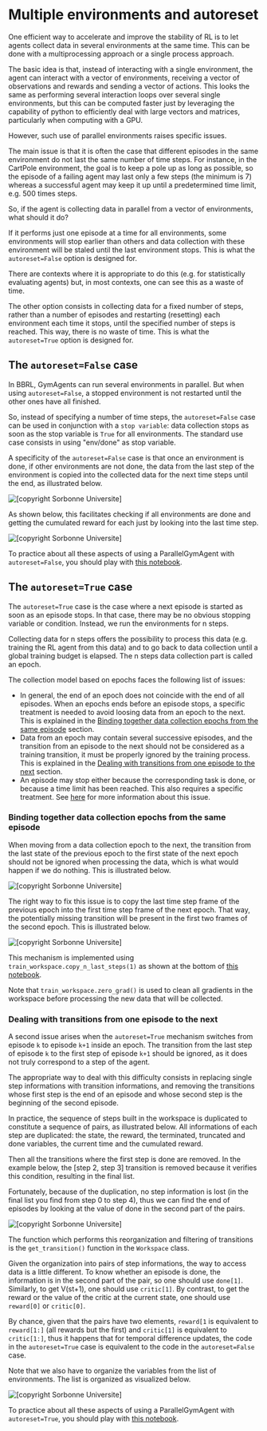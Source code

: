 # Multiple environments and autoreset

One efficient way to accelerate and improve the stability of RL is to let agents collect data in several environments at the same time. This can be done with a multiprocessing approach or a single process approach.

The basic idea is that, instead of interacting with a single environment, the agent can interact with a vector of environments, receiving a vector of observations and rewards and sending a vector of actions. This looks the same as performing several interaction loops over several single environments, but this can be computed faster just by leveraging the capability of python to efficiently deal with large vectors and matrices, particularly when computing with a GPU.

However, such use of parallel environments raises specific issues.

The main issue is that it is often the case that different episodes in the same environment do not last the same number of time steps. For instance, in the CartPole environment, the goal is to keep a pole up as long as possible, so the episode of a failing agent may last only a few steps (the minimum is 7) whereas a successful agent may keep it up until a predetermined time limit, e.g. 500 times steps.

So, if the agent is collecting data in parallel from a vector of environments, what should it do?

If it performs just one episode at a time for all environments, some environments will stop earlier than others and data collection with these environment will be staled until the last environment stops.  This is what the `autoreset=False` option is designed for.

There are contexts where it is appropriate to do this (e.g. for statistically evaluating agents) but, in most contexts, one can see this as a waste of time.

The other option consists in collecting data for a fixed number of steps, rather than a number of episodes and restarting (resetting) each environment each time it stops, until  the specified number of steps is reached. This way, there is no waste of time. This is what the `autoreset=True` option is designed for.

## The `autoreset=False` case

In BBRL, GymAgents can run several environments in parallel. But when using `autoreset=False`, a stopped environment is not restarted until the other ones have all finished.

So, instead of specifying a number of time steps, the `autoreset=False` case can be used in conjunction with a `stop variable`: data collection stops as soon as the stop variable is `True` for all environments. The standard use case consists in using "env/done" as stop variable.

A specificity of the `autoreset=False` case is that once an environment is done, if other environments are not done, the data from the last step of the environment is copied into the collected data for the next time steps until the end, as illustrated below.

<img src="/docs/bbrl_docs/images/noautoreset.png" alt="[copyright Sorbonne Universite]" >


As shown below, this facilitates checking if all environments are done and getting the cumulated reward for each just by looking into the last time step.

<img src="/docs/bbrl_docs/images/noautoreset_nenvs.png" alt="[copyright Sorbonne Universite]" >

To practice about all these aspects of using a ParallelGymAgent with `autoreset=False`, you should play with [this notebook](./notebooks/02-multi_env_noautoreset.student.ipynb).

## The `autoreset=True` case

The `autoreset=True` case is the case where a next episode is started as soon as an episode stops. In that case, there may be no obvious stopping variable or condition. Instead, we run the environments for n steps.

Collecting data for n steps offers the possibility to process this data (e.g. training the RL agent from this data) and to go back to data collection until a global training budget is elapsed. The n steps data collection part is called an epoch.

The collection model based on epochs faces the following list of issues:

- In general, the end of an epoch does not coincide with the end of all episodes. When an epochs ends before an episode stops, a specific treatment is needed to avoid loosing data from an epoch to the next. This is explained in the <a href="#binding">Binding together data collection epochs from the same episode</a> section.
- Data from an epoch may contain several successive episodes, and the transition from an episode to the next should not be considered as a training transition, it must be properly ignored by the training process. This is explained in the <a href="#dealing">Dealing with transitions from one episode to the next</a> section.
- An episode may stop either because the corresponding task is done, or because a time limit has been reached. This also requires a specific treatment. See <a href="time_limits.md">here</a> for more information about this issue.

<h3 id="binding">Binding together data collection epochs from the same episode</h3>

When moving from a data collection epoch to the next, the transition from the last state of the previous epoch to the first state of the next epoch should not be ignored when processing the data, which is what would happen if we do nothing. This is illustrated below.

<img src="/docs/bbrl_docs/images/transition_shifted_missing.png" alt=" [copyright Sorbonne Universite]" >

The right way to fix this issue is to copy the last time step frame of the previous epoch into the first time step frame of the next epoch. That way, the potentially missing transition will be present in the first two frames of the second epoch. This is illustrated below.

<img src="/docs/bbrl_docs/images/transition_shifted_OK.png" alt="[copyright Sorbonne Universite]" >

This mechanism is implemented using `train_workspace.copy_n_last_steps(1)` as shown at the bottom of [this notebook](./notebooks/03-multi_env_autoreset.student.ipynb).

Note that `train_workspace.zero_grad()` is used to clean all gradients in the workspace before processing the new data that will be collected.

<h3 id="dealing"> Dealing with transitions from one episode to the next</h3>

A second issue arises when the `autoreset=True` mechanism switches from episode `k` to episode `k+1` inside an epoch. The transition from the last step of episode `k` to the first step of episode `k+1` should be ignored, as it does not truly correspond to a step of the agent.

The appropriate way to deal with this difficulty consists in replacing single step informations with transition informations, and removing the transitions whose first step is the end of an episode and whose second step is the beginning of the second episode.

In practice, the sequence of steps built in the workspace is duplicated to constitute a sequence of pairs, as illustrated below. All informations of each step are duplicated: the state, the reward, the terminated, truncated and done variables, the current time and the cumulated reward.

Then all the transitions where the first step is done are removed. In the example below, the [step 2, step 3] transition is removed because it verifies this condition, resulting in the final list.

Fortunately, because of the duplication, no step information is lost (in the final list you find from step 0 to step 4), thus we can find the end of episodes by looking at the value of done in the second part of the pairs.

<img src="/docs/bbrl_docs/images/transition_remove.png" alt="[copyright Sorbonne Universite]" >

The function which performs this reorganization and filtering of transitions is the `get_transition()` function in the `Workspace` class.

Given the organization into pairs of step informations, the way to access data is a little different. To know whether an episode is done, the information is in the second part of the pair, so one should use `done[1]`. Similarly, to get V(st+1), one should use `critic[1]`. By contrast, to get the reward or the value of the critic at the current state, one should use `reward[0]` or `critic[0]`.

By chance, given that the pairs have two elements, `reward[1` is equivalent to `reward[1:]` (all rewards but the first) and `critic[1]` is equivalent to `critic[1:]`, thus it happens that for temporal difference updates, the code in the `autoreset=True` case is equivalent to the code in the `autoreset=False` case.

Note that we also have to organize the variables from the list of environments. The list is organized as visualized below.

<img src="/docs/bbrl_docs/images/transition_reorganization.png" alt="[copyright Sorbonne Universite]" >

To practice about all these aspects of using a ParallelGymAgent with `autoreset=True`, you should play with [this notebook](./notebooks/03-multi_env_autoreset.student.ipynb).
